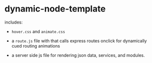 # dynamic-node-template

includes:

- `hover.css` and `animate.css`

- a `route.js` file with that calls express routes onclick for dynamically cued routing animations

- a server side js file for rendering json data, services, and modules.
